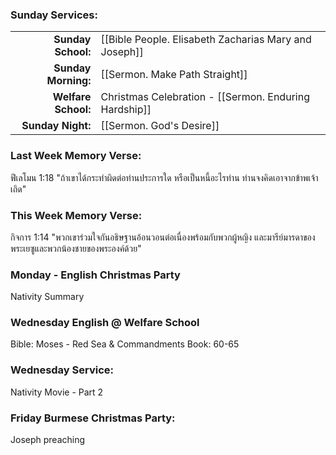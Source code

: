### Sunday Services:
| | |
| --:|:-- |
| **Sunday School:**  | [[Bible People. Elisabeth Zacharias Mary and Joseph]]
| **Sunday Morning:** | [[Sermon. Make Path Straight]]
| **Welfare School:** | Christmas Celebration - [[Sermon. Enduring Hardship]]
| **Sunday Night:**   | [[Sermon. God's Desire]]
### Last Week Memory Verse:
ฟีเลโมน 1:18 "ถ้าเขาได้กระทำผิดต่อท่านประการใด หรือเป็นหนี้อะไรท่าน ท่านจงคิดเอาจากข้าพเจ้าเถิด"
### This Week Memory Verse:
กิจการ 1:14 "พวกเขาร่วมใจกันอธิษฐานอ้อนวอนต่อเนื่องพร้อมกับพวกผู้หญิง และมารีย์มารดาของพระเยซูและพวกน้องชายของพระองค์ด้วย"
### Monday - English Christmas Party
Nativity Summary
### Wednesday English @ Welfare School
Bible: Moses - Red Sea & Commandments
Book: 60-65
### Wednesday Service:
Nativity Movie - Part 2
### Friday Burmese Christmas Party:
Joseph preaching